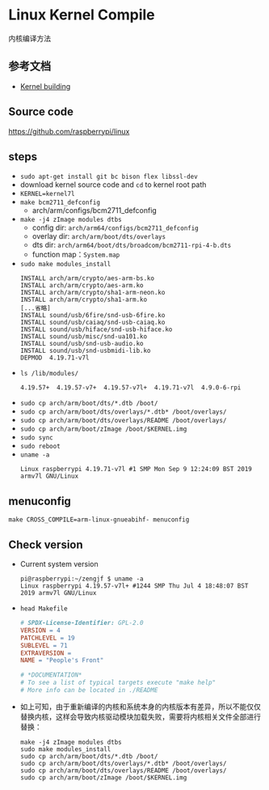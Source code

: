 # Linux Kernel Compile

内核编译方法

## 参考文档

* [Kernel building](https://www.raspberrypi.org/documentation/linux/kernel/building.md)

## Source code

https://github.com/raspberrypi/linux

## steps

* `sudo apt-get install git bc bison flex libssl-dev`
* download kernel source code and `cd` to kernel root path
* `KERNEL=kernel7l`
* `make bcm2711_defconfig`
  * arch/arm/configs/bcm2711_defconfig
* `make -j4 zImage modules dtbs`
  * config dir: `arch/arm64/configs/bcm2711_defconfig`
  * overlay dir: `arch/arm/boot/dts/overlays`
  * dts dir: `arch/arm64/boot/dts/broadcom/bcm2711-rpi-4-b.dts`
  * function map：`System.map`
* `sudo make modules_install`
  ```
  INSTALL arch/arm/crypto/aes-arm-bs.ko
  INSTALL arch/arm/crypto/aes-arm.ko
  INSTALL arch/arm/crypto/sha1-arm-neon.ko
  INSTALL arch/arm/crypto/sha1-arm.ko
  [...省略]
  INSTALL sound/usb/6fire/snd-usb-6fire.ko
  INSTALL sound/usb/caiaq/snd-usb-caiaq.ko
  INSTALL sound/usb/hiface/snd-usb-hiface.ko
  INSTALL sound/usb/misc/snd-ua101.ko
  INSTALL sound/usb/snd-usb-audio.ko
  INSTALL sound/usb/snd-usbmidi-lib.ko
  DEPMOD  4.19.71-v7l
  ```
* `ls /lib/modules/`
  ```
  4.19.57+  4.19.57-v7+  4.19.57-v7l+  4.19.71-v7l  4.9.0-6-rpi
  ```
* `sudo cp arch/arm/boot/dts/*.dtb /boot/`
* `sudo cp arch/arm/boot/dts/overlays/*.dtb* /boot/overlays/`
* `sudo cp arch/arm/boot/dts/overlays/README /boot/overlays/`
* `sudo cp arch/arm/boot/zImage /boot/$KERNEL.img`
* `sudo sync`
* `sudo reboot`
* `uname -a`
  ```
  Linux raspberrypi 4.19.71-v7l #1 SMP Mon Sep 9 12:24:09 BST 2019 armv7l GNU/Linux
  ```

## menuconfig

`make CROSS_COMPILE=arm-linux-gnueabihf- menuconfig`

## Check version

* Current system version
  ```Console
  pi@raspberrypi:~/zengjf $ uname -a
  Linux raspberrypi 4.19.57-v7l+ #1244 SMP Thu Jul 4 18:48:07 BST 2019 armv7l GNU/Linux
  ```
* `head Makefile`
  ```Makefile
  # SPDX-License-Identifier: GPL-2.0
  VERSION = 4
  PATCHLEVEL = 19
  SUBLEVEL = 71
  EXTRAVERSION =
  NAME = "People's Front"
  
  # *DOCUMENTATION*
  # To see a list of typical targets execute "make help"
  # More info can be located in ./README
  ```
* 如上可知，由于重新编译的内核和系统本身的内核版本有差异，所以不能仅仅替换内核，这样会导致内核驱动模块加载失败，需要将内核相关文件全部进行替换：
  ```Shell
  make -j4 zImage modules dtbs
  sudo make modules_install
  sudo cp arch/arm/boot/dts/*.dtb /boot/
  sudo cp arch/arm/boot/dts/overlays/*.dtb* /boot/overlays/
  sudo cp arch/arm/boot/dts/overlays/README /boot/overlays/
  sudo cp arch/arm/boot/zImage /boot/$KERNEL.img
  ```
